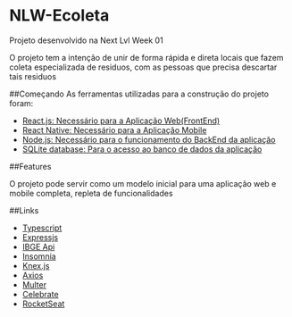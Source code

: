 # NLW-Ecoleta
Projeto desenvolvido na Next Lvl Week 01

O projeto tem a intenção de unir de forma rápida e direta locais que fazem coleta especializada de residuos, com as pessoas que precisa descartar tais residuos

##Começando
As ferramentas utilizadas para a construção do projeto foram:

- [React.js: Necessário para a Aplicação Web(FrontEnd)](https://reactjs.org)
- [React Native: Necessário para a Aplicação Mobile](https://reactnative.dev)
- [Node.js: Necessário para o funcionamento do BackEnd da aplicação](https://nodejs.org/en/download/)
- [SQLite database: Para o acesso ao banco de dados da aplicação](https://www.sqlite.org/index.html)

##Features

O projeto pode servir como um modelo inicial para uma aplicação web e mobile completa, repleta de funcionalidades

##Links

- [Typescript](https://www.typescriptlang.org)
- [Expressjs](https://expressjs.com)
- [IBGE Api](https://servicodados.ibge.gov.br/api/docs/localidades?versao=1)
- [Insomnia](https://insomnia.rest)
- [Knex.js](http://knexjs.org)
- [Axios](https://github.com/axios/axios)
- [Multer](https://www.npmjs.com/package/multer)
- [Celebrate](https://www.npmjs.com/package/celebrate)
- [RocketSeat](https://rocketseat.com.br)
